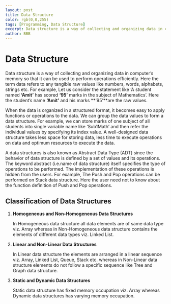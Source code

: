 ```yaml
---
layout: post
title: Data Structure
color: rgb(0,0,255) 
tags: [Programming, Data Structure]
excerpt: Data structure is a way of collecting and organizing data in computer’s memory so that it can be used to perform operations efficiently
author: BBB
---
```


# Data Structure

Data structure is a way of collecting and organizing data in computer’s memory so that it can be used to perform operations efficiently. Here the term data refers to any tangible raw values like numbers, words, alphabets, strings etc. For example, Let us consider the statement like ‘A student named **‘Amit’** has scored **‘95’** marks in the subject of Mathematics’. Here the student’s name **‘Amit’** and his marks **‘95’**are the raw values. 

When the data is organized in a structured format, it becomes easy to apply functions or operations to the data. We can group the data values to form a data structure. For example, we can store marks of one subject of all students into single variable name like ‘Sub1Math’ and then refer the individual values by specifying its index value. A well-designed data structure takes less space for storing data, less time to execute operations on data and optimum resources to execute the data.

A data structures is also known as Abstract Data Type (ADT) since the behavior of data structure is defined by a set of values and its operations. The keyword abstract (i.e.name of data structure) itself specifies the type of operations to be performed. The implementation of these operations is hidden from the users.  For example, The Push and Pop operations can be performed on Stack data structure. Here the user need not to know about the function definition of Push and Pop operations.

## Classification of Data Structures

1.  **Homogeneous and Non-Homogeneous Data Structures**

    In Homogeneous data structure all data elements are of same data type viz. Array whereas in Non-Homogeneous data structure contains the elements of different data types viz. Linked List.

2.  **Linear and Non-Linear Data Structures**

    In Linear data structure the elements are arranged in a linear sequence viz. Array, Linked List, Queue, Stack etc. whereas in Non-Linear data structure elements do not follow a specific sequence like Tree and Graph data structure.

3.  **Static and Dynamic Data Structures**

    Static data structure has fixed memory occupation viz. Array whereas Dynamic data structures has varying memory occupation.


